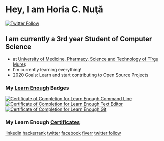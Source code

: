 # Hey, I am Horia C. Nuţă

[![Twitter Follow](https://img.shields.io/twitter/follow/horia_c_nuta?color=1DA1F2&style=for-the-badge)](https://twitter.com/intent/follow?ref_src=twsrc%5Etfw&region=follow_link&screen_name=horia_c_nuta&tw_p=followbutton)



## I am currently a 3rd year Student of Computer Science

- at [University of Medicine, Pharmacy, Science and Technology of Tîrgu Mureş](https://www.umfst.ro/home.html)
- I'm currently learning everything!
- 2020 Goals: Learn and start contributing to Open Source Projects


### My [Learn Enough](https://www.learnenough.com/) Badges

<a href="https://www.learnenough.com/certificates/horia_c_nuta"><img src="https://www.learnenough.com/certificates/horia_c_nuta/command-line-tutorial.svg" alt="Certificate of Completion for Learn Enough Command Line"></a><a href="https://www.learnenough.com/certificates/horia_c_nuta"><img src="https://www.learnenough.com/certificates/horia_c_nuta/text-editor-tutorial.svg" alt="Certificate of Completion for Learn Enough Text Editor"></a><a href="https://www.learnenough.com/certificates/horia_c_nuta"><img src="https://www.learnenough.com/certificates/horia_c_nuta/git-tutorial.svg" alt="Certificate of Completion for Learn Enough Git"></a>

### My Learn Enough [Certificates](https://www.learnenough.com/certificates/horia_c_nuta)


[linkedin](https://www.linkedin.com/in/horia-c-nuta/)
[hackerrank](https://www.hackerrank.com/doTTs?hr_r=1)
[twitter](https://twitter.com/horia_c_nuta)
[facebook](https://www.facebook.com/horia.c.nuta/)
[fiverr](https://www.fiverr.com/horia_c_nuta?up_rollout=true)
[twitter follow](https://twitter.com/intent/follow?original_referer=https%3A%2F%2Fpublish.twitter.com%2F%3FbuttonType%3DFollowButton%26dnt%3D1%26query%3Dhttps%253A%252F%252Ftwitter.com%252Fhoria_c_nuta%26widget%3DButton&ref_src=twsrc%5Etfw&region=follow_link&screen_name=horia_c_nuta&tw_p=followbutton)